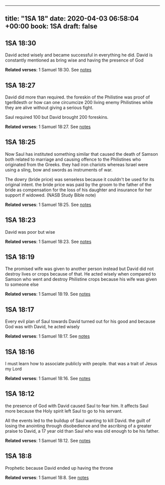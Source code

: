 
---
title: "1SA 18"
date: 2020-04-03 06:58:04 +00:00
book: 1SA
draft: false
---

## 1SA 18:30

David acted wisely and became successful in everything he did. David is constantly mentioned as bring wise and having the presence of God

**Related verses**: 1 Samuel 18:30. See [notes](https://my.bible.com/notes/3399408606520271220)


## 1SA 18:27

David did more than required. the foreskin of the Philistine was proof of tger8desth or how can one circumcize 200 living enemy Philistines while they are alive without giving a serious fight.

Saul required 100 but David brought 200 foreskins.

**Related verses**: 1 Samuel 18:27. See [notes](https://my.bible.com/notes/3399407872206692715)


## 1SA 18:25

Now Saul has instituted something similar that caused the death of Samson both related to marriage and causing offence to the Philistines who originated from the Greeks. they had iron chariots whereas Israel were using a sling, bow and swords as instruments of war.

The dowry (bride price) was senseless because it couldn't be used for its original intent. the bride price was paid by the groom to the father of the bride as compensation for the loss of his daughter and insurance for her support if widowed. (NASB Study Bible note)

**Related verses**: 1 Samuel 18:25. See [notes](https://my.bible.com/notes/3399406671478120802)


## 1SA 18:23

David was poor but wise

**Related verses**: 1 Samuel 18:23. See [notes](https://my.bible.com/notes/3399403350805700929)


## 1SA 18:19

The promised wife was given to another person instead but David did not destroy lives or crops because of that. He acted wisely when compared to Samson who went and destroy Philistine crops because his wife was given to someone else

**Related verses**: 1 Samuel 18:19. See [notes](https://my.bible.com/notes/3399390496086024428)


## 1SA 18:17

Every evil plan of Saul towards David turned out for his good and because God was with David, he acted wisely

**Related verses**: 1 Samuel 18:17. See [notes](https://my.bible.com/notes/3399389661268533470)


## 1SA 18:16

I must learn how to associate publicly with people. that was a trait of Jesus my Lord

**Related verses**: 1 Samuel 18:16. See [notes](https://my.bible.com/notes/3399388402792784084)


## 1SA 18:12

the presence of God with David caused Saul to fear him. It affects Saul more because the Holy spirit left Saul to go to his servant.

All the events led to the buildup of Saul wanting to kill David. the guilt of losing the anointing through disobedience and the ascribing of a greater praise to David, a 17 year old than Saul who was old enough to be his father.

**Related verses**: 1 Samuel 18:12. See [notes](https://my.bible.com/notes/3399379967367962731)


## 1SA 18:8

Prophetic because David ended up having the throne

**Related verses**: 1 Samuel 18:8. See [notes](https://my.bible.com/notes/3399377765358362703)

